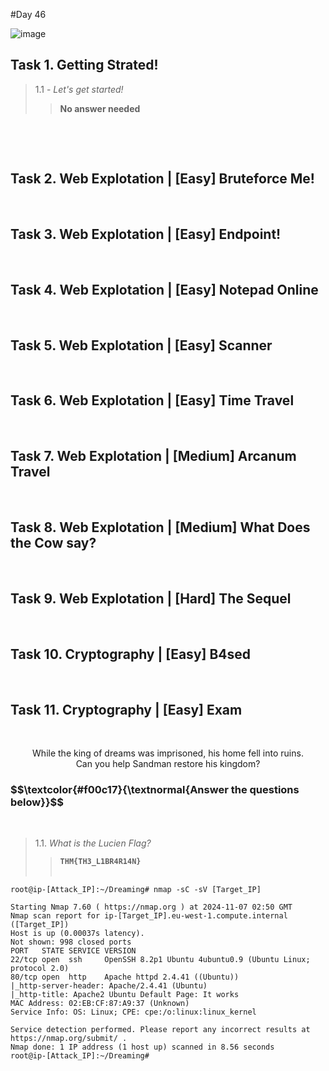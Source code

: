 
 #Day 46

 
![image](https://github.com/user-attachments/assets/ad5b5dc4-6327-4421-a6f7-b7791d26e3ae)

<h2>Task 1. Getting Strated!<a id='1'></a></h2>

> 1.1 - <em>Let's get started!</em><br>
>> <strong>No answer needed</strong><br>
<p><br></p>

<br>
<h2>Task 2. Web Explotation | [Easy] Bruteforce Me!<a id='2'></a></h2>

<br>
<h2>Task 3. Web Explotation | [Easy] Endpoint!<a id='3'></a></h2>

<br>
<h2>Task 4. Web Explotation | [Easy] Notepad Online<a id='4'></a></h2>

<br>
<h2>Task 5. Web Explotation | [Easy] Scanner<a id='5'></a></h2>

<br>
<h2>Task 6. Web Explotation | [Easy] Time Travel<a id='6'></a></h2>

<br>
<h2>Task 7. Web Explotation | [Medium] Arcanum Travel<a id='7'></a></h2>

<br>
<h2>Task 8. Web Explotation | [Medium] What Does the Cow say?<a id='8'></a></h2>

<br>
<h2>Task 9. Web Explotation | [Hard] The Sequel<a id='9'></a></h2>

<br>
<h2>Task 10. Cryptography | [Easy] B4sed<a id='10'></a></h2>

<br>
<h2>Task 11. Cryptography | [Easy] Exam<a id='11'></a></h2>


<br>
<p align="center">While the king of dreams was imprisoned, his home fell into ruins.<br>
Can you help Sandman restore his kingdom?</p>

<h3 align="left"> $$\textcolor{#f00c17}{\textnormal{Answer the questions below}}$$ </h3>
<br>

> 1.1. <em>What is the Lucien Flag?</em><br><a id='2'></a>
>> <code><strong>THM{TH3_L1BR4R14N}</strong></code><br><br>

<pre><code>root@ip-[Attack_IP]:~/Dreaming# nmap -sC -sV [Target_IP]

Starting Nmap 7.60 ( https://nmap.org ) at 2024-11-07 02:50 GMT
Nmap scan report for ip-[Target_IP].eu-west-1.compute.internal ([Target_IP])
Host is up (0.00037s latency).
Not shown: 998 closed ports
PORT   STATE SERVICE VERSION
22/tcp open  ssh     OpenSSH 8.2p1 Ubuntu 4ubuntu0.9 (Ubuntu Linux; protocol 2.0)
80/tcp open  http    Apache httpd 2.4.41 ((Ubuntu))
|_http-server-header: Apache/2.4.41 (Ubuntu)
|_http-title: Apache2 Ubuntu Default Page: It works
MAC Address: 02:EB:CF:87:A9:37 (Unknown)
Service Info: OS: Linux; CPE: cpe:/o:linux:linux_kernel

Service detection performed. Please report any incorrect results at https://nmap.org/submit/ .
Nmap done: 1 IP address (1 host up) scanned in 8.56 seconds
root@ip-[Attack_IP]:~/Dreaming# 
</code></pre>

<br>
